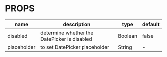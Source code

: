 # PROPS

|     name    | description |     type    |   default   |
|-------------|-------------|-------------|-------------|
| disabled    | determine whether the DatePicker is disabled | Boolean     | false             |
| placeholder | to set DatePicker placeholder | String     | -             |